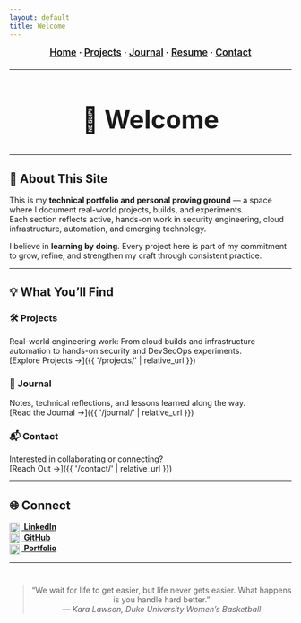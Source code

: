 ```yaml
---
layout: default
title: Welcome
---
```


<!-- ──────────────── NAVIGATION BAR ──────────────── -->
<div align="center" style="font-size:1.05rem; font-weight:600; margin-bottom:20px;">
  <a href="{{ '/' | relative_url }}">Home</a> ·
  <a href="{{ '/projects/' | relative_url }}">Projects</a> ·
  <a href="{{ '/journal/' | relative_url }}">Journal</a> ·
  <a href="{{ '/resume/' | relative_url }}">Resume</a> ·
  <a href="{{ '/contact/' | relative_url }}">Contact</a>
</div>

---

<!-- ──────────────── HERO / TITLE SECTION ──────────────── -->
<div align="center" style="margin-top:35px; margin-bottom:35px;">

<h1 style="font-size:2.8rem; margin-bottom:0;">👋 Welcome</h1>

</div>

---

## 🧭 About This Site

This is my **technical portfolio and personal proving ground** — a space where I document real-world projects, builds, and experiments.  
Each section reflects active, hands-on work in security engineering, cloud infrastructure, automation, and emerging technology.

I believe in **learning by doing**. Every project here is part of my commitment to grow, refine, and strengthen my craft through consistent practice.

---

## 💡 What You’ll Find

### 🛠️ Projects  
Real-world engineering work: From cloud builds and infrastructure automation to hands-on security and DevSecOps experiments.  
[Explore Projects →]({{ '/projects/' | relative_url }})

### 📓 Journal  
Notes, technical reflections, and lessons learned along the way.  
[Read the Journal →]({{ '/journal/' | relative_url }})


### 📬 Contact  
Interested in collaborating or connecting?  
[Reach Out →]({{ '/contact/' | relative_url }})

---

## 🌐 Connect

[<img src="https://cdn.jsdelivr.net/gh/simple-icons/simple-icons/icons/linkedin.svg" alt="LinkedIn" width="18" height="18" style="vertical-align:middle; margin-right:4px;"/> **LinkedIn**](https://linkedin.com/in/kristophertaylorsec)  
[<img src="https://cdn.jsdelivr.net/gh/simple-icons/simple-icons/icons/github.svg" alt="GitHub" width="18" height="18" style="vertical-align:middle; margin-right:4px;"/> **GitHub**](https://github.com/KristopherTaylorSec)  
[<img src="https://cdn.jsdelivr.net/gh/simple-icons/simple-icons/icons/briefcase.svg" alt="Portfolio" width="18" height="18" style="vertical-align:middle; margin-right:4px;"/> **Portfolio**](https://kristophertaylorsec.github.io)


---

<div align="center" style="margin-top:40px;">

> “We wait for life to get easier, but life never gets easier. What happens is you handle hard better.”  
> — *Kara Lawson, Duke University Women’s Basketball*

</div>
